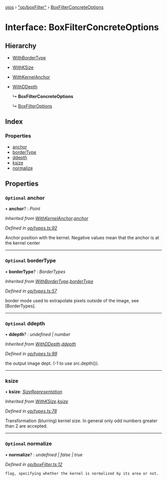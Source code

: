 [ojos](../README.md) › ["op/boxFilter"](../modules/_op_boxfilter_.md) › [BoxFilterConcreteOptions](_op_boxfilter_.boxfilterconcreteoptions.md)

# Interface: BoxFilterConcreteOptions

## Hierarchy

* [WithBorderType](_op_types_.withbordertype.md)

* [WithKSize](_op_types_.withksize.md)

* [WithKernelAnchor](_op_types_.withkernelanchor.md)

* [WithDDepth](_op_types_.withddepth.md)

  ↳ **BoxFilterConcreteOptions**

  ↳ [BoxFilterOptions](_op_boxfilter_.boxfilteroptions.md)

## Index

### Properties

* [anchor](_op_boxfilter_.boxfilterconcreteoptions.md#optional-anchor)
* [borderType](_op_boxfilter_.boxfilterconcreteoptions.md#optional-bordertype)
* [ddepth](_op_boxfilter_.boxfilterconcreteoptions.md#optional-ddepth)
* [ksize](_op_boxfilter_.boxfilterconcreteoptions.md#ksize)
* [normalize](_op_boxfilter_.boxfilterconcreteoptions.md#optional-normalize)

## Properties

### `Optional` anchor

• **anchor**? : *Point*

*Inherited from [WithKernelAnchor](_op_types_.withkernelanchor.md).[anchor](_op_types_.withkernelanchor.md#optional-anchor)*

*Defined in [op/types.ts:92](https://github.com/cancerberoSgx/mirada/blob/3544b58/ojos/src/op/types.ts#L92)*

Anchor position with the kernel. Negative values mean that the anchor is at the kernel center

___

### `Optional` borderType

• **borderType**? : *BorderTypes*

*Inherited from [WithBorderType](_op_types_.withbordertype.md).[borderType](_op_types_.withbordertype.md#optional-bordertype)*

*Defined in [op/types.ts:57](https://github.com/cancerberoSgx/mirada/blob/3544b58/ojos/src/op/types.ts#L57)*

border mode used to extrapolate pixels outside of the image, see [BorderTypes].

___

### `Optional` ddepth

• **ddepth**? : *undefined | number*

*Inherited from [WithDDepth](_op_types_.withddepth.md).[ddepth](_op_types_.withddepth.md#optional-ddepth)*

*Defined in [op/types.ts:99](https://github.com/cancerberoSgx/mirada/blob/3544b58/ojos/src/op/types.ts#L99)*

the output image dept. (-1 to use src.depth()).

___

###  ksize

• **ksize**: *[SizeRepresentation](../modules/_util_util_.md#sizerepresentation)*

*Inherited from [WithKSize](_op_types_.withksize.md).[ksize](_op_types_.withksize.md#ksize)*

*Defined in [op/types.ts:78](https://github.com/cancerberoSgx/mirada/blob/3544b58/ojos/src/op/types.ts#L78)*

Transformation (blurring) kernel size. In general only odd numbers greater than 2 are accepted.

___

### `Optional` normalize

• **normalize**? : *undefined | false | true*

*Defined in [op/boxFilter.ts:12](https://github.com/cancerberoSgx/mirada/blob/3544b58/ojos/src/op/boxFilter.ts#L12)*

	flag, specifying whether the kernel is normalized by its area or not.
